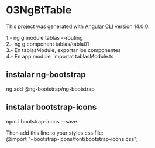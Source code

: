 # 03NgBtTable

This project was generated with [Angular CLI](https://github.com/angular/angular-cli) version 14.0.0.

1.- ng g module tablas --routing<br />
2.- ng g component tablas/tabla01<br />
3.- En tablasModule, exportar los componentes<br />
4.- En app.module, importat tablasModule.ts<br />

## instalar ng-bootstrap
ng add @ng-bootstrap/ng-bootstrap
## instalar bootstrap-icons
npm i bootstrap-icons --save<br>

Then add this line to your styles.css file:<br>
@import "~bootstrap-icons/font/bootstrap-icons.css";


